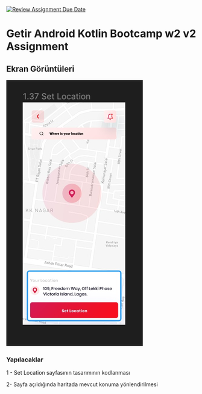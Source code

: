 [![Review Assignment Due Date](https://classroom.github.com/assets/deadline-readme-button-24ddc0f5d75046c5622901739e7c5dd533143b0c8e959d652212380cedb1ea36.svg)](https://classroom.github.com/a/RLv327Zt)
# Getir Android Kotlin Bootcamp w2 v2 Assignment

## Ekran Görüntüleri

![Map Ekranı](map.jpg)

### Yapılacaklar

1 - Set Location sayfasının tasarımının kodlanması

2- Sayfa açıldığında haritada mevcut konuma yönlendirilmesi
